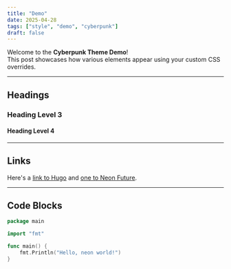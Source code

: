 ```yaml
---
title: "Demo"
date: 2025-04-28
tags: ["style", "demo", "cyberpunk"]
draft: false
---
```


Welcome to the **Cyberpunk Theme Demo**!  
This post showcases how various elements appear using your custom CSS overrides.

---

## Headings

### Heading Level 3
#### Heading Level 4

---

## Links

Here's a [link to Hugo](https://gohugo.io) and [one to Neon Future](https://example.com).

---

## Code Blocks

```go
package main

import "fmt"

func main() {
    fmt.Println("Hello, neon world!")
}
